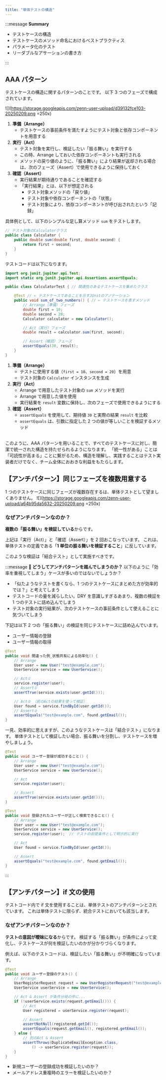 ```yaml
---
title: "単体テストの構造"
---
```


:::message
**Summary**

- テストケースの構造
- テストケースのメソッド命名におけるベストプラクティス
- パラメータ化のテスト
- リーダブルなアサーションの書き方

:::

## AAA パターン

テストケースの構造に関するパターンのことです。
以下 3 つのフェーズで構成されています。

![](https://storage.googleapis.com/zenn-user-upload/d39132fce103-20250209.png =250x)

1. **準備（Arrange）**
   - テストケースの事前条件を満たすようにテスト対象と依存コンポーネントを用意する
2. **実行（Act）**
   - テスト対象を実行し、検証したい「振る舞い」を実行する
   - この時、Arrange しておいた依存コンポーネントも実行される
   - メソッドの戻り値のように、「振る舞い」により結果が返却される場合は、次のフェーズ（Assert）で使用できるように保持しておく
3. **確認（Assert）**
   - 実行結果が期待通りであることを確認する
   - 「実行結果」とは、以下が想定される
     - テスト対象メソッドの「戻り値」
     - テスト対象や依存コンポーネントの「状態」
     - テスト対象により、依存コンポーネントが呼び出されたという「記録」

具体例として、以下のシンプルな足し算メソッド `sum` をテストします。

```java
// テスト対象のCalculatorクラス
public class Calculator {
    public double sum(double first, double second) {
        return first + second;
    }
}
```

テストコードは以下になります。

```java
import org.junit.jupiter.api.Test;
import static org.junit.jupiter.api.Assertions.assertEquals;

public class CalculatorTest { // 関連性のあるテストケースを集めたクラス

    @Test // ← テストケースであることを示すJUnitのアノテーション
    public void sum_of_two_numbers() { // ← テストケースを表すメソッド
        // Arrange（準備）フェーズ
        double first = 10;
        double second = 20;
        Calculator calculator = new Calculator();

        // Act（実行）フェーズ
        double result = calculator.sum(first, second);

        // Assert（確認）フェーズ
        assertEquals(30, result);
    }
}
```

1. **準備（Arrange）**
   - テストに使用する値（`first = 10`、`second = 20`）を用意
   - テスト対象の `Calculator` インスタンスを生成
2. **実行（Act）**
   - Arrange で用意したテスト対象の `sum` メソッドを実行
   - Arrange で用意した値を使用
   - 実行結果を `result` 変数に保持し、次のフェーズで使用できるようにする
3. **確認（Assert）**
   - `assertEquals` を使用して、期待値 `30` と実際の結果 `result` を比較
   - `assertEquals` は、引数に指定した 2 つの値が等しいことを検証するメソッド

\
このように、AAA パターンを用いることで、すべてのテストケースに対し、簡潔で統一された構造を持たせられるようになります。
「統一性がある」ことは「可読性が高まる」ことに繋がるため、構造を理解し、実践することはテスト実装者だけでなく、チーム全体におおきな利益をもたらします。

## 【アンチパターン】同じフェーズを複数用意する

1 つのテストケースに同じフェーズが複数存在するは、単体テストとして望ましくありません。
![](https://storage.googleapis.com/zenn-user-upload/a64b95da5632-20250209.png =250x)

### なぜアンチパターンなのか？

**複数の「振る舞い」を検証している**からです。

上記は「実行（Act）」と「確認（Assert）」を 2 回おこなっています。
これは、単体テストの定義である「**1 単位の振る舞いを検証すること**」に反しています。

このような検証は「結合テスト」として実施すべきです。

:::message
**🤔 どうしてアンチパターンを踏んでしまうのか？**
以下のように「効率を重視してしまう」ケースが多いのではないでしょうか？

- 「似たようなテストを書くなら、1 つのテストケースにまとめた方が効率的では？」と考えてしまう
- テストコードの量を減らしたい。DRY を意識しすぎるあまり、複数の検証を 1 つのテストに詰め込んでしまう
- テスト対象の実行結果が、次のテストケースの事前条件として使えることに気づいてしまう

下記は以下 2 つの「振る舞い」の検証を同じテストケースに詰め込んでいます。

- ユーザー情報の登録
- ユーザー情報の取得

```java
@Test
public void 間違った例_状態共有による効率化() {
    // Arrange
    User user = new User("test@example.com");
    UserService service = new UserService();

    // Act①
    service.register(user);
    // Assert①
    assertTrue(service.exists(user.getId()));

    // Act② （前のActの結果を使って検証）
    User found = service.findById(user.getId());
    // Assert②
    assertEquals("test@example.com", found.getEmail());
}
```

一見、効率的に思えますが、このようなテストケースは「結合テスト」になります。
単体テストとして検証したい場合、振る舞いを分割し、テストケースを増やしましょう。

```java
@Test
public void ユーザー登録が成功すること() {
    // Arrange
    User user = new User("test@example.com");
    UserService service = new UserService();

    // Act
    service.register(user);

    // Assert
    assertTrue(service.exists(user.getId()));
}

@Test
public void 登録されたユーザーが正しく検索できること() {
    // Arrange
    User user = new User("test@example.com");
    UserService service = new UserService();
    service.register(user);  // テストの前提条件として明示的に実行

    // Act
    User found = service.findById(user.getId());

    // Assert
    assertEquals("test@example.com", found.getEmail());
}
```

:::

## 【アンチパターン】if 文の使用

テストコード内で if 文を使用することは、単体テストのアンチパターンとされています。
これは単体テストに限らず、統合テストにおいても該当します。

### なぜアンチパターンなのか？

**テストの意図が曖昧になる**からです。
検証する「振る舞い」が条件によって変化し、テストケースが何を検証したいのかが分かりづらくなります。

例えば、以下のテストコードは、検証したい「振る舞い」が不明確になっています。

```java
@Test
public void ユーザー登録のテスト() {
    // Arrange
    UserRegisterRequest request = new UserRegisterRequest("test@example.com", "password123");
    UserService userService = new UserService();

    // Act & Assert が条件分岐の中に...
    if (!userService.exists(request.getEmail())) {
        // Act
        User registered = userService.register(request);

        // Assert
        assertNotNull(registered.getId());
        assertEquals(request.getEmail(), registered.getEmail());
    } else {
        // 別のAct & Assert
        assertThrows(DuplicateEmailException.class,
            () -> userService.register(request));
    }
}
```

- 新規ユーザーの登録成功を検証したいのか？
- メールアドレス重複時のエラーを検証したいのか？
